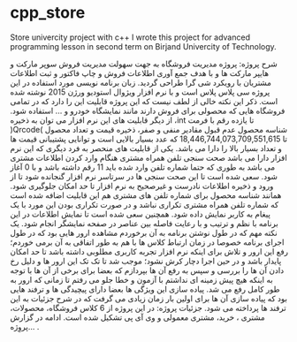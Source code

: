 # cpp_store
Store univercity project with c++
I wrote this project for advanced programming lesson in second term on Birjand Univercity of Technology.

شرح پروژه:
پروژه مدیریت فروشگاه به جهت سهولت مدیریت فروش
سوپر مارکت و هایپر مارکت ها و با هدف جمع آوری
اطلاعات فروش و چاپ فاکتور و ثبت اطلاعات مشتریان
با رویکرد شی گرا طراحی گردید.
زبان برنامه نویسی مورد استفاده در این پروژه سی
پلاس پلاس است و با نرم افزار ویژوال استودیو ورژن
2015 نوشته شده است.
ذکر این نکته خالی از لطف نیست که این پروژه قابلیت
این را دارد که در تمامی فروشگاه هایی که محصولی
برای فروش دارند مانند نمایشگاه خودرو و ... استفاده
شود.
از دیگر قابلیت های این نرم افزار می توان به ذخیره
،int تا یازده رقم با فرمت )Qrcode( شناسه محصول
عدم قبول مقادیر منفی و صفر، ذخیره قیمت و تعداد
محصول تا 18,446,744,073,709,551,615 که عدد
بسیار بالایی است و توانایی پشتیبانی قیمت ها و
تعداد بسیار بالا را دارا می باشد.
یکی از قابلیت های منحصر به فرد دیگری که این نرم
افزار دارا می باشد صحت سنجی تلفن همراه مشتری
هنگام وارد کردن اطلاعات مشتری می باشد به طوری
که حتما شماره تلفن وارد شده باید 11 رقم داشته
باشد و با 0 آغاز شود. سعی شده است تا این صحت
سنجی ها در سرتاسر نرم افزار گنجانده شود تا از ورود
و ذخیره اطلاعات نادرست و غیرصحیح به نرم افزار تا حد
امکان جلوگیری شود.
همانند شناسه محصول برای شماره تلفن های
مشتری هم این قابلیت اضافه شده است که شماره
تلفن همراه مشتری تکراری نباشد و در صورت تکراری
بودن این مورد با یک پیغام به کاربر نمایش داده شود.
همچنین سعی شده است تا نمایش اطلاعات در این
برنامه با نظم و ترتیب و با رعایت فاصله بین عناصر در
صفحه نمایشگر انجام شود.
یک نکته مهم که در طول نوشتن برنامه به آن برخوردم
مشاهده ارور هایی بود که در طول اجرای برنامه خصوصا
در زمان ارتباط کلاس ها با هم به طور اتفاقی به آن
برمی خوردم؛ رفع این ارور و تلاش برای اینکه نرم افزار
تجربه کاربری مطلوبی داشته باشد تا حد امکان پایدار
باشد و در حین اجرا دچار کرش نشود؛ موجب شد تا تک
تک این ارور ها و دلیل رخ دادن آن ها را بررسی و سپس
به رفع آن ها بپردازم که بعضا برای برخی از آن ها با
توجه به اینکه هیچ پیش زمینه ای نداشتم با آزمون و
خطا جلو می رفتم تا زمانی که ارور به طور کامل رفع
می شد.
پیاده سازی این ویژگی ها بعضا دارای پیچیدگی ها و
ترفند هایی بود که پیاده سازی آن ها برای اولین بار
زمان زیادی می گرفت که در شرح جزئیات به این ترفند
ها پرداخته می شود.
جزئیات پروژه:
در این پروژه از 6 کلاس فروشگاه، محصولات، مشتری ،
خرید، مشتری معمولی و وی آی پی تشکیل شده
است.
ادامه در گزارش پروِژه... .
